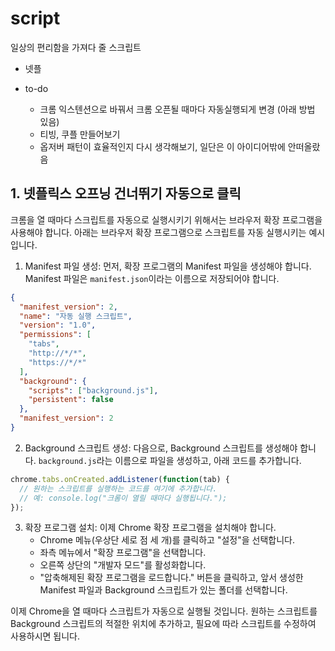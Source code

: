 # script

일상의 편리함을 가져다 줄 스크립트

- 넷플

- to-do
  - 크롬 익스텐션으로 바꿔서 크롬 오픈될 때마다 자동실행되게 변경 (아래 방법 있음)
  - 티빙, 쿠플 만들어보기
  - 옵저버 패턴이 효율적인지 다시 생각해보기, 일단은 이 아이디어밖에 안떠올랐음

## 1. 넷플릭스 오프닝 건너뛰기 자동으로 클릭

크롬을 열 때마다 스크립트를 자동으로 실행시키기 위해서는 브라우저 확장 프로그램을 사용해야 합니다. 아래는 브라우저 확장 프로그램으로 스크립트를 자동 실행시키는 예시입니다.

1. Manifest 파일 생성:
   먼저, 확장 프로그램의 Manifest 파일을 생성해야 합니다. Manifest 파일은 `manifest.json`이라는 이름으로 저장되어야 합니다.

```json
{
  "manifest_version": 2,
  "name": "자동 실행 스크립트",
  "version": "1.0",
  "permissions": [
    "tabs",
    "http://*/*",
    "https://*/*"
  ],
  "background": {
    "scripts": ["background.js"],
    "persistent": false
  },
  "manifest_version": 2
}
```

2. Background 스크립트 생성:
   다음으로, Background 스크립트를 생성해야 합니다. `background.js`라는 이름으로 파일을 생성하고, 아래 코드를 추가합니다.

```javascript
chrome.tabs.onCreated.addListener(function(tab) {
  // 원하는 스크립트를 실행하는 코드를 여기에 추가합니다.
  // 예: console.log("크롬이 열릴 때마다 실행됩니다.");
});
```

3. 확장 프로그램 설치:
   이제 Chrome 확장 프로그램을 설치해야 합니다.
   - Chrome 메뉴(우상단 세로 점 세 개)를 클릭하고 "설정"을 선택합니다.
   - 좌측 메뉴에서 "확장 프로그램"을 선택합니다.
   - 오른쪽 상단의 "개발자 모드"를 활성화합니다.
   - "압축해제된 확장 프로그램을 로드합니다." 버튼을 클릭하고, 앞서 생성한 Manifest 파일과 Background 스크립트가 있는 폴더를 선택합니다.

이제 Chrome을 열 때마다 스크립트가 자동으로 실행될 것입니다. 원하는 스크립트를 Background 스크립트의 적절한 위치에 추가하고, 필요에 따라 스크립트를 수정하여 사용하시면 됩니다.
